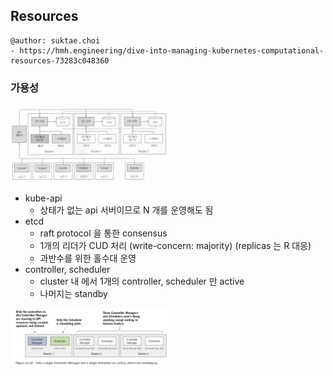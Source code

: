 ## Resources

```
@author: suktae.choi
- https://hmh.engineering/dive-into-managing-kubernetes-computational-resources-73283c048360
```

### 가용성
<img src="1.png" width="50%">

- kube-api
  - 상태가 없는 api 서버이므로 N 개를 운영해도 됨 
- etcd
  - raft protocol 을 통한 consensus
  - 1개의 리더가 CUD 처리 (write-concern: majority) (replicas 는 R 대응)
  - 과반수를 위한 홀수대 운영
- controller, scheduler
  - cluster 내 에서 1개의 controller, scheduler 만 active
  - 나머지는 standby

<img src="2.png" width="50%">